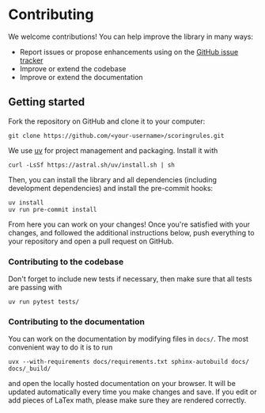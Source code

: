 # Contributing

We welcome contributions! You can help improve the library in many ways:

- Report issues or propose enhancements using on the [GitHub issue tracker](https://github.com/frazane/scoringrules/issues)
- Improve or extend the codebase
- Improve or extend the documentation

## Getting started

Fork the repository on GitHub and clone it to your computer:

```
git clone https://github.com/<your-username>/scoringrules.git
```

We use [uv](https://docs.astral.sh/uv/) for project management and packaging. Install it with

```
curl -LsSf https://astral.sh/uv/install.sh | sh
```

Then, you can install the library and all dependencies (including development dependencies) and  install the pre-commit hooks:

```
uv install
uv run pre-commit install
```

From here you can work on your changes! Once you're satisfied with your changes, and followed the additional instructions below, push everything to your repository and open a pull request on GitHub.


### Contributing to the codebase
Don't forget to include new tests if necessary, then make sure that all tests are passing with

```
uv run pytest tests/
```

### Contributing to the documentation

You can work on the documentation by modifying files in `docs/`. The most convenient way to do it is to run

```
uvx --with-requirements docs/requirements.txt sphinx-autobuild docs/ docs/_build/
```

and open the locally hosted documentation on your browser. It will be updated automatically every time you make changes and save. If you edit or add pieces of LaTex math, please make sure they are rendered correctly.
